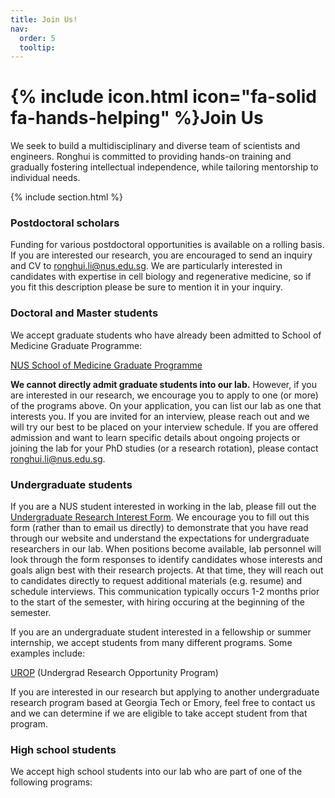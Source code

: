 ```yaml
---
title: Join Us!
nav:
  order: 5
  tooltip: 
---
```


# {% include icon.html icon="fa-solid fa-hands-helping" %}Join Us

We seek to build a multidisciplinary and diverse team of scientists and engineers.  Ronghui is committed to providing hands-on training and gradually fostering intellectual independence, while tailoring mentorship to individual needs.

{% include section.html %}

### Postdoctoral scholars
Funding for various postdoctoral opportunities is available on a rolling basis.  If you are interested our research, you are encouraged to send an inquiry and CV to [ronghui.li@nus.edu.sg](mailto:ronghui.li@nus.edu.sg).  We are particularly interested in candidates with expertise in cell biology and regenerative medicine, so if you fit this description please be sure to mention it in your inquiry.

### Doctoral and Master students
We accept graduate students who have already been admitted to School of Medicine Graduate Programme: 

[NUS School of Medicine Graduate Programme](https://medicine.nus.edu.sg/graduatestudies/application-procedures/) <br>


**We cannot directly admit graduate students into our lab.** However, if you are interested in our research, we encourage you to apply to one (or more) of the programs above.  On your application, you can list our lab as one that interests you.  If you are invited for an interview, please reach out and we will try our best to be placed on your interview schedule.  If you are offered admission and want to learn specific details about ongoing projects or joining the lab for your PhD studies (or a research rotation), please contact [ronghui.li@nus.edu.sg](mailto:ronghui.li@nus.edu.sg).

### Undergraduate students
If you are a NUS student interested in working in the lab, please fill out the [Undergraduate Research Interest Form](https://forms.office.com/r/QD7qYbh2Et).  We encourage you to fill out this form (rather than to email us directly) to demonstrate that you have read through our website and understand the expectations for undergraduate researchers in our lab.  When positions become available, lab personnel will look through the form responses to identify candidates whose interests and goals align best with their research projects.  At that time, they will reach out to candidates directly to request additional materials (e.g. resume) and schedule interviews.  This communication typically occurs 1-2 months prior to the start of the semester, with hiring occuring at the beginning of the semester.

If you are an undergraduate student interested in a fellowship or summer internship, we accept students from many different programs.  Some examples include:

[UROP](https://sure.gatech.edu/)  (Undergrad Research Opportunity Program)<br>


If you are interested in our research but applying to another undergraduate research program based at Georgia Tech or Emory, feel free to contact us and we can determine if we are eligible to take accept student from that program.

### High school students
We accept high school students into our lab who are part of one of the following programs:

